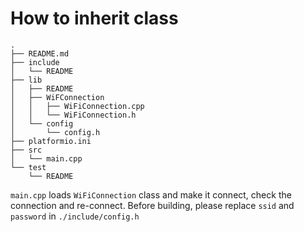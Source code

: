 # How to inherit class

```
.
├── README.md
├── include
│   └── README
├── lib
│   ├── README
│   ├── WiFConnection
│   │   ├── WiFiConnection.cpp
│   │   └── WiFiConnection.h
│   └── config
│       └── config.h
├── platformio.ini
├── src
│   └── main.cpp
└── test
    └── README
```

`main.cpp` loads `WiFiConnection` class and make it connect, check the connection and re-connect.
Before building, please replace `ssid` and `password` in `./include/config.h`
